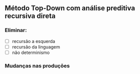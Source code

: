 ## Método Top-Down com análise preditiva recursiva direta

### Eliminar:
- [ ] recursão a esquerda
- [ ] recursão da linguagem
- [ ] não determinismo

### Mudanças nas produções
